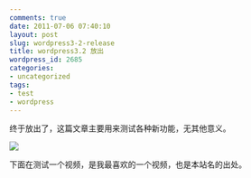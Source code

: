 ```yaml
---
comments: true
date: 2011-07-06 07:40:10
layout: post
slug: wordpress3-2-release
title: wordpress3.2 放出
wordpress_id: 2685
categories:
- uncategorized
tags:
- test
- wordpress
---
```


终于放出了，这篇文章主要用来测试各种新功能，无其他意义。

![](http://dobila.info/wp-content/uploads/2011/07/girl-450x471.jpg)





下面在测试一个视频，是我最喜欢的一个视频，也是本站名的出处。


